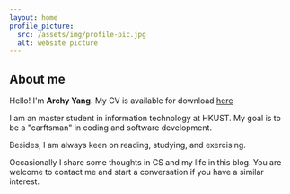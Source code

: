 ```yaml
---
layout: home
profile_picture:
  src: /assets/img/profile-pic.jpg
  alt: website picture
---
```


## About me


Hello! I'm **Archy Yang**. My CV is available for download [here](/assets/resume.pdf)
<p>
I am an master student in information technology at HKUST. My goal is to be a "carftsman" in coding and software development.
</p>
<p>
Besides, I am always keen on reading, studying, and exercising. 
</p>
<p>
Occasionally I share some thoughts in CS and my life in this blog. You are welcome to contact me and start a conversation if you have a similar interest.
</p>

